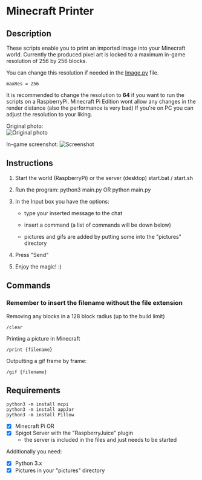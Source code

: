 # Minecraft Printer

## Description
These scripts enable you to print an imported image into your Minecraft world.
Currently the produced pixel art is locked to a maximum in-game resolution of 256 by 256 blocks.

You can change this resolution if needed in the [Image.py](https://github.com/rrleo/minecraft_printer/blob/136fef1abf0cb8bbcbdb173402e3cd17497e6b90/Image.py#L16) file.

    maxRes = 256

It is recommended to change the resolution to **64** if you want to run the scripts on a RaspberryPi.
Minecraft Pi Edition wont allow any changes in the render distance (also the performance is very bad)
If you're on PC you can adjust the resolution to your liking.


Original photo:                                 
![Original photo](https://github.com/kraibse/minecraft_printer/blob/master/pictures/example/original.png)

In-game screenshot:
![Screenshot](https://github.com/kraibse/minecraft_printer/blob/master/pictures/example/ingame.png)

## Instructions
1. Start the world (RaspberryPi) or the server (desktop)
    start.bat / start.sh

2. Run the program:
    python3 main.py
    OR
    python main.py

3. In the Input box you have the options:
    - type your inserted message to the chat
    - insert a command (a list of commands will be down below)
        
    - pictures and gifs are added by putting some into the "pictures" directory

4. Press "Send"

5. Enjoy the magic! :)

## Commands
### Remember to insert the filename without the file extension
Removing any blocks in a 128 block radius (up to the build limit) 

    /clear
    
Printing a picture in Minecraft

    /print {filename}
    
Outputting a gif frame by frame:

    /gif {filename}

## Requirements

    python3 -m install mcpi
    python3 -m install appJar
    python3 -m install Pillow

- [x] Minecraft Pi
OR
- [x] Spigot Server with the "RaspberryJuice" plugin
    - the server is included in the files and just needs to be started

Additionally you need:
- [x] Python 3.x
- [x] Pictures in your "pictures" directory
